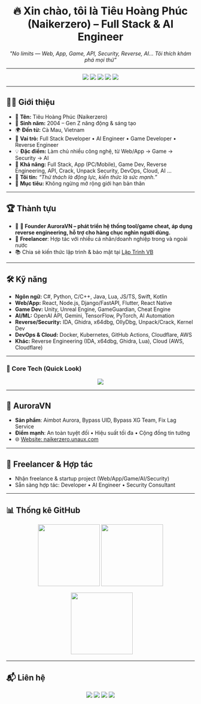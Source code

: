<h1 align="center">🔥 Xin chào, tôi là Tiêu Hoàng Phúc (Naikerzero) – Full Stack & AI Engineer</span></h1>
<p align="center">
  <em>"No limits — Web, App, Game, API, Security, Reverse, AI... Tôi thích khám phá mọi thứ"</em>
</p>

---

<p align="center">
  <img src="https://img.shields.io/badge/Full%20Stack%20Developer-blue?style=for-the-badge&logo=github" />
  <img src="https://img.shields.io/badge/AI%20Engineer-purple?style=for-the-badge&logo=openai" />
  <img src="https://img.shields.io/badge/Reverse%20Engineer-red?style=for-the-badge&logo=linux" />
  <img src="https://img.shields.io/badge/Game%20Developer-green?style=for-the-badge&logo=unity" />
  <img src="https://img.shields.io/badge/Freelancer-orange?style=for-the-badge&logo=fiverr" />
</p>

---

## 👨‍💻 Giới thiệu
- 👤 **Tên:** Tiêu Hoàng Phúc (Naikerzero) 
- 🎂 **Sinh năm:** 2004 – Gen Z năng động & sáng tạo  
- 🌍 **Đến từ:** Cà Mau, Vietnam  
- 💼 **Vai trò:** Full Stack Developer • AI Engineer • Game Developer • Reverse Engineer  
- 💡 **Đặc điểm:** Làm chủ nhiều công nghệ, từ Web/App → Game → Security → AI  
- 🧠 **Khả năng:** Full Stack, App (PC/Mobile), Game Dev, Reverse Engineering, API, Crack, Unpack Security, DevOps, Cloud, AI …  
- 💬 **Tôi tin:** *“Thử thách là động lực, kiến thức là sức mạnh.”*  
- 🎯 **Mục tiêu:** Không ngừng mở rộng giới hạn bản thân  


---

## 🏆 Thành tựu
- 🚀 **🚀 Founder AuroraVN – phát triển hệ thống tool/game cheat, áp dụng reverse engineering, hỗ trợ cho hàng chục nghìn người dùng.**  
- 🤝 **Freelancer**: Hợp tác với nhiều cá nhân/doanh nghiệp trong và ngoài nước  
- 📚 Chia sẻ kiến thức lập trình & bảo mật tại [Lập Trình VB](https://laptrinhvb.net/bai-viet/chuyen-de-csharp/---Csharp----Bao-mat-source-code--NET-su-dung-VaultVM-Tool-/1a50e27caf790f44.html)  

---

## 🛠️ Kỹ năng
- **Ngôn ngữ:** C#, Python, C/C++, Java, Lua, JS/TS, Swift, Kotlin  
- **Web/App:** React, Node.js, Django/FastAPI, Flutter, React Native  
- **Game Dev:** Unity, Unreal Engine, GameGuardian, Cheat Engine  
- **AI/ML:** OpenAI API, Gemini, TensorFlow, PyTorch, AI Automation  
- **Reverse/Security:** IDA, Ghidra, x64dbg, OllyDbg, Unpack/Crack, Kernel Dev  
- **DevOps & Cloud:** Docker, Kubernetes, GitHub Actions, Cloudflare, AWS
- **Khác:** Reverse Engineering (IDA, x64dbg, Ghidra, Lua), Cloud (AWS, Cloudflare)  
---

### 📌 Core Tech (Quick Look)
<p align="center">
  <img src="https://skillicons.dev/icons?i=python,cs,cpp,java,js,ts,lua,html,css,react,nodejs,flutter,swift,kotlin,unity,unreal,linux,docker,kubernetes,git,github,tensorflow,pytorch" />
</p>

---

## 🚀 AuroraVN
- **Sản phẩm**: Aimbot Aurora, Bypass UID, Bypass XG Team, Fix Lag Service  
- **Điểm mạnh**: An toàn tuyệt đối • Hiệu suất tối đa • Cộng đồng tin tưởng  
- 🌐 [Website: naikerzero.unaux.com](https://naikerzero.unaux.com)  

---

## 🤝 Freelancer & Hợp tác
- Nhận freelance & startup project (Web/App/Game/AI/Security)  
- Sẵn sàng hợp tác: Developer • AI Engineer • Security Consultant

---

## 📊 Thống kê GitHub
<p align="center">
  <img src="https://github-readme-stats.vercel.app/api?username=Hoangphuc187&show_icons=true&theme=tokyonight" height="165"/>
  <img src="https://github-readme-stats.vercel.app/api/top-langs/?username=ZermangoLove&layout=compact&theme=tokyonight" height="165"/>
</p>

<p align="center">
  <img src="https://github-readme-streak-stats.herokuapp.com?user=Hoangphuc187\&theme=tokyonight\&hide\_border=true" height="165"/>
</p>

---

## 📬 Liên hệ
<p align="center">
  <a href="mailto:tieuhoangphuckk@gmail.com"><img src="https://img.shields.io/badge/Gmail-Hoangphuc187-red?style=for-the-badge&logo=gmail"></a>
  <a href="https://www.facebook.com/Phucnepla"><img src="https://img.shields.io/badge/Facebook-Phucnepla-blue?style=for-the-badge&logo=facebook"></a>
  <a href="https://github.com/Hoangphuc187"><img src="https://img.shields.io/badge/GitHub-Naikerzero-black?style=for-the-badge&logo=github"></a>
  <a href="https://zalo.me/0398249541"><img src="https://img.shields.io/badge/Zalo-0398249541-lightblue?style=for-the-badge&logo=messenger"></a>
</p>
